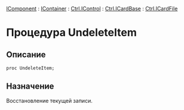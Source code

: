 ﻿---
Link: Com.Ctrl.ICardFile.@UndeleteItem
---

[IComponent](topic:Com.Custom.ComClasses.IComponent.Default) :
[IContainer](topic:Com.Custom.ComClasses.IContainer.Default) :
[Ctrl.IControl](topic:Com.Custom.ComClasses.Ctrl.IControl.Default) :
[Ctrl.ICardBase](topic:Com.Custom.ComClasses.Ctrl.ICardBase.Default) :
[Ctrl.ICardFile](Default)

# Процедура UndeleteItem

## Описание

    proc UndeleteItem;

## Назначение

Восстановление текущей записи.



